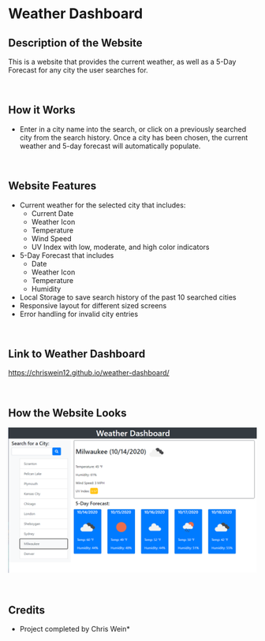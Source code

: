 # Weather Dashboard

## Description of the Website
This is a website that provides the current weather, as well as a 5-Day Forecast for any city the user searches for.

<br/>

## How it Works
* Enter in a city name into the search, or click on a previously searched city from the search history. Once a city has been chosen, the current weather and 5-day forecast will automatically populate.

<br/>

## Website Features
* Current weather for the selected city that includes:
    * Current Date
    * Weather Icon
    * Temperature
    * Wind Speed
    * UV Index with low, moderate, and high color indicators
* 5-Day Forecast that includes
    * Date
    * Weather Icon
    * Temperature 
    * Humidity
* Local Storage to save search history of the past 10 searched cities
* Responsive layout for different sized screens
* Error handling for invalid city entries
  
<br/>

## Link to Weather Dashboard
https://chriswein12.github.io/weather-dashboard/

<br/>

## How the Website Looks

![image of the website](./assets/images/weather-dashboard-image.png)

<br/>

## Credits

* Project completed by Chris Wein*